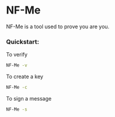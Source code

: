 # NF-Me

NF-Me is a tool used to prove you are you.

### Quickstart:

To verify

```sh
NF-Me -v
```

To create a key

```sh
NF-Me -c
```

To sign a message

```sh
NF-Me -s
```
